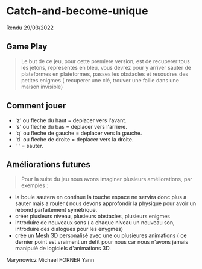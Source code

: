 # Catch-and-become-unique

Rendu 29/03/2022

**Game Play**
---
> Le but de ce jeu, pour cette premiere version, est de recuperer tous les jetons, representés en bleu, vous devrez pour y arriver sauter de plateformes en plateformes, passes les obstacles et resoudres des petites enigmes ( recuperer une clé, trouver une faille dans une maison invisible)

**Comment jouer**
---
- 'z' ou fleche du haut = deplacer vers l'avant. 
- 's' ou fleche du bas = deplacer vers l'arriere. 
- 'q' ou fleche de gauche = deplacer vers la gauche. 
- 'd' ou fleche de droite = deplacer vers la droite. 
- ' ' = sauter. 

**Améliorations futures**
---
> Pour la suite du jeu nous avons imaginer plusieurs améliorations, par exemples : 
- la boule sautera en continue la touche espace ne servira donc plus a sauter mais a rouler ( nous devons approfondir la physique pour avoir un rebond parfaitement symétrique.
- créer plusieurs niveau, plusieurs obstacles, plusieurs enigmes
- introduire de nouveaux sons ( a chaque niveau un nouveau son, introduire des dialogues pour les enygmes)
- crée un Mesh 3D personalisé avec une ou plusieures animations ( ce dernier point est vraiment un defit pour nous car nous n'avons jamais manipulé de logiciels d'animations 3D. 


Marynowicz Michael
FORNER Yann
